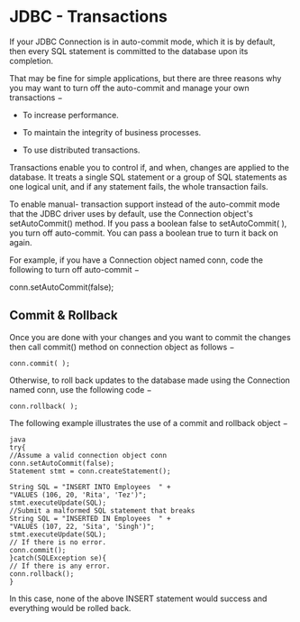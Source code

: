 # JDBC - Transactions

If your JDBC Connection is in auto-commit mode, which it is by default, then every SQL statement is committed to the
database upon its completion.

That may be fine for simple applications, but there are three reasons why you may want to turn off the auto-commit and
manage your own transactions −

- To increase performance.

- To maintain the integrity of business processes.

- To use distributed transactions.

Transactions enable you to control if, and when, changes are applied to the database. It treats a single SQL statement
or a group of SQL statements as one logical unit, and if any statement fails, the whole transaction fails.

To enable manual- transaction support instead of the auto-commit mode that the JDBC driver uses by default, use the
Connection object's setAutoCommit() method. If you pass a boolean false to setAutoCommit( ), you turn off auto-commit.
You can pass a boolean true to turn it back on again.

For example, if you have a Connection object named conn, code the following to turn off auto-commit −

conn.setAutoCommit(false);

## Commit & Rollback

Once you are done with your changes and you want to commit the changes then call commit() method on connection object as
follows −

`conn.commit( );`

Otherwise, to roll back updates to the database made using the Connection named conn, use the following code −

`conn.rollback( );`

The following example illustrates the use of a commit and rollback object −

```
java
try{
//Assume a valid connection object conn
conn.setAutoCommit(false);
Statement stmt = conn.createStatement();

String SQL = "INSERT INTO Employees  " +
"VALUES (106, 20, 'Rita', 'Tez')";
stmt.executeUpdate(SQL);  
//Submit a malformed SQL statement that breaks
String SQL = "INSERTED IN Employees  " +
"VALUES (107, 22, 'Sita', 'Singh')";
stmt.executeUpdate(SQL);
// If there is no error.
conn.commit();
}catch(SQLException se){
// If there is any error.
conn.rollback();
}
```

In this case, none of the above INSERT statement would success and everything would be rolled back.